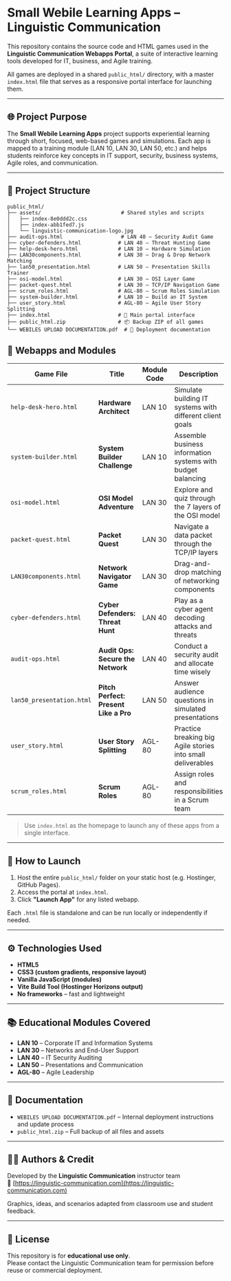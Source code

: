 # Small Webile Learning Apps – Linguistic Communication

This repository contains the source code and HTML games used in the **Linguistic Communication Webapps Portal**, a suite of interactive learning tools developed for IT, business, and Agile training.

All games are deployed in a shared `public_html/` directory, with a master `index.html` file that serves as a responsive portal interface for launching them.

---

## 🌐 Project Purpose

The **Small Webile Learning Apps** project supports experiential learning through short, focused, web-based games and simulations. Each app is mapped to a training module (LAN 10, LAN 30, LAN 50, etc.) and helps students reinforce key concepts in IT support, security, business systems, Agile roles, and communication.

---

## 🧱 Project Structure

```plaintext
public_html/
├── assets/                          # Shared styles and scripts
│   ├── index-8e0ddd2c.css
│   ├── index-abb1fed7.js
│   └── linguistic-communication-logo.jpg
├── audit-ops.html                   # LAN 40 – Security Audit Game
├── cyber-defenders.html            # LAN 40 – Threat Hunting Game
├── help-desk-hero.html             # LAN 10 – Hardware Simulation
├── LAN30components.html            # LAN 30 – Drag & Drop Network Matching
├── lan50_presentation.html         # LAN 50 – Presentation Skills Trainer
├── osi-model.html                  # LAN 30 – OSI Layer Game
├── packet-quest.html               # LAN 30 – TCP/IP Navigation Game
├── scrum_roles.html                # AGL-80 – Scrum Roles Simulation
├── system-builder.html             # LAN 10 – Build an IT System
├── user_story.html                 # AGL-80 – Agile User Story Splitting
├── index.html                      # 🚀 Main portal interface
├── public_html.zip                 # 📦 Backup ZIP of all games
└── WEBILES UPLOAD DOCUMENTATION.pdf  # 📝 Deployment documentation

```

## 🧩 Webapps and Modules

| Game File                 | Title                              | Module Code | Description |
|---------------------------|-------------------------------------|-------------|-------------|
| `help-desk-hero.html`     | **Hardware Architect**              | LAN 10      | Simulate building IT systems with different client goals |
| `system-builder.html`     | **System Builder Challenge**        | LAN 10      | Assemble business information systems with budget balancing |
| `osi-model.html`          | **OSI Model Adventure**             | LAN 30      | Explore and quiz through the 7 layers of the OSI model |
| `packet-quest.html`       | **Packet Quest**                    | LAN 30      | Navigate a data packet through the TCP/IP layers |
| `LAN30components.html`    | **Network Navigator Game**          | LAN 30      | Drag-and-drop matching of networking components |
| `cyber-defenders.html`    | **Cyber Defenders: Threat Hunt**    | LAN 40      | Play as a cyber agent decoding attacks and threats |
| `audit-ops.html`          | **Audit Ops: Secure the Network**   | LAN 40      | Conduct a security audit and allocate time wisely |
| `lan50_presentation.html` | **Pitch Perfect: Present Like a Pro**| LAN 50     | Answer audience questions in simulated presentations |
| `user_story.html`         | **User Story Splitting**            | AGL-80      | Practice breaking big Agile stories into small deliverables |
| `scrum_roles.html`        | **Scrum Roles**                     | AGL-80      | Assign roles and responsibilities in a Scrum team |

> Use `index.html` as the homepage to launch any of these apps from a single interface.

---

## 🚀 How to Launch

1. Host the entire `public_html/` folder on your static host (e.g. Hostinger, GitHub Pages).
2. Access the portal at `index.html`.
3. Click **"Launch App"** for any listed webapp.

Each `.html` file is standalone and can be run locally or independently if needed.

---

## ⚙️ Technologies Used

- **HTML5**
- **CSS3 (custom gradients, responsive layout)**
- **Vanilla JavaScript (modules)**
- **Vite Build Tool (Hostinger Horizons output)**
- **No frameworks** – fast and lightweight

---

## 📚 Educational Modules Covered

- **LAN 10** – Corporate IT and Information Systems  
- **LAN 30** – Networks and End-User Support  
- **LAN 40** – IT Security Auditing  
- **LAN 50** – Presentations and Communication  
- **AGL-80** – Agile Leadership

---

## 📄 Documentation

- `WEBILES UPLOAD DOCUMENTATION.pdf` – Internal deployment instructions and update process
- `public_html.zip` – Full backup of all files and assets

---

## 🙋‍♀️ Authors & Credit

Developed by the **Linguistic Communication** instructor team  
🔗 [https://linguistic-communication.com](https://linguistic-communication.com)

Graphics, ideas, and scenarios adapted from classroom use and student feedback.

---

## 📜 License

This repository is for **educational use only**.  
Please contact the Linguistic Communication team for permission before reuse or commercial deployment.
